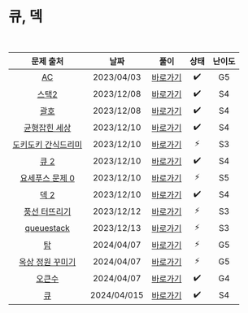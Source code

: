 # 큐, 덱

<br>

|                          문제 출처                           |    날짜     |          풀이          | 상태 | 난이도 |
| :----------------------------------------------------------: | :---------: | :--------------------: | :--: | :----: |
|          [AC](https://www.acmicpc.net/problem/5430)          | 2023/04/03  | [바로가기](./5430.js)  |  ✔️  |   G5   |
|        [스택2](https://www.acmicpc.net/problem/5430)         | 2023/12/08  | [바로가기](./28278.js) |  ✔️  |   S4   |
|         [괄호](https://www.acmicpc.net/problem/5430)         | 2023/12/08  | [바로가기](./9012.js)  |  ✔️  |   S4   |
|    [균형잡힌 세상](https://www.acmicpc.net/problem/4949)     | 2023/12/10  | [바로가기](./4949.js)  |  ✔️  |   S4   |
| [도키도키 간식드리미](https://www.acmicpc.net/problem/12789) | 2023/12/10  | [바로가기](./12789.js) |  ⚡  |   S3   |
|        [큐 2](https://www.acmicpc.net/problem/18258)         | 2023/12/10  | [바로가기](./18258.js) |  ✔️  |   S4   |
|   [요세푸스 문제 0](https://www.acmicpc.net/problem/11866)   | 2023/12/10  | [바로가기](./11866.js) |  ⚡  |   S5   |
|        [덱 2](https://www.acmicpc.net/problem/28279)         | 2023/12/10  | [바로가기](./28279.js) |  ✔️  |   S4   |
|    [풍선 터뜨리기](https://www.acmicpc.net/problem/2346)     | 2023/12/12  | [바로가기](./2346.js)  |  ⚡  |   S3   |
|     [queuestack](https://www.acmicpc.net/problem/24511)      | 2023/12/13  | [바로가기](./24511.js) |  ⚡  |   S3   |
|          [탑](https://www.acmicpc.net/problem/2493)          | 2024/04/07  | [바로가기](./2493.js)  |  ⚡  |   G5   |
|   [옥상 정원 꾸미기](https://www.acmicpc.net/problem/6198)   | 2024/04/07  | [바로가기](./6198.js)  |  ⚡  |   G5   |
|       [오큰수](https://www.acmicpc.net/problem/17298)        | 2024/04/07  | [바로가기](./17298.js) |  ✔️  |   G4   |
|         [큐](https://www.acmicpc.net/problem/10845)          | 2024/04/015 | [바로가기](./10845.js) |  ✔️  |   S4   |
